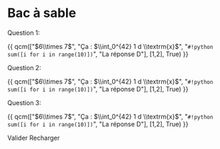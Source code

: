 # Bac à sable


<div id = "setQCM">
Question 1:

{{ qcm(["$6\\times 7$", "Ça : $\\int_0^{42} 1 d \\textrm{x}$", "`#!python sum([i for i in range(10)])`", "La réponse D"], [1,2], True) }}

Question 2:

{{ qcm(["$6\\times 7$", "Ça : $\\int_0^{42} 1 d \\textrm{x}$", "`#!python sum([i for i in range(10)])`", "La réponse D"], [1,2], True) }}

Question 3:

{{ qcm(["$6\\times 7$", "Ça : $\\int_0^{42} 1 d \\textrm{x}$", "`#!python sum([i for i in range(10)])`", "La réponse D"], [1,2], True) }}

<div class="buttonWrapper">
<span class = "validationButton" id = "valider">Valider</span>
<span class = "validationButton" id = "recharger">Recharger</span>
</div>
<div class = "showScore" id="score"></div>
</div>

<!-- {{IDE()}}
{{IDE()}} -->

<!-- <div class = "can_wrapper">
<canvas id ="tracer" width="500" height="300"></canvas>
<canvas id="pointer" width="500" height="300"></canvas>
</div> -->

<!-- <script type="text/javascript">
// // jQuery cross domain ajax
// $.get("http://www.example.org/ajax.php").done(function (data) {
//     console.log(data);
// });

// // using XMLHttpRequest
// var xhr = new XMLHttpRequest();
// xhr.open("GET", "http://www.example.org/ajax.php", true);
// xhr.onload = function () {
//     console.log(xhr.responseText);
// };
// xhr.send();

// using the Fetch API
const myInit = {
  method: 'GET',
  mode: 'no-cors',
  cache: 'default',
};

fetch("https://gitlab.com/bouillotvincent/tests-avec-mkdocs/-/blob/main/main.py", myInit)
    .then(function(response) {
        return response.blob();
    })
    .then(function(myBlob) {
    const objectURL = URL.createObjectURL(myBlob);
    console.log(objectURL);
    });
</script> -->